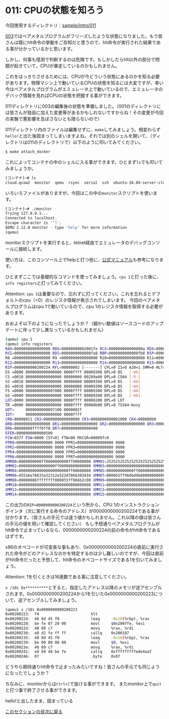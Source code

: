 011: CPUの状態を知ろう
=============================

今回使用するディレクトリ：[sample/intro/011](https://github.com/PFLab-OS/Toshokan/tree/master/sample/intro/011)

[003](003.md)ではベアメタルプログラムがフリーズしたような状態になりました。もう皆さんは既にhlt命令の挙動をご存知だと思うので、hlt命令が実行された結果である事が分かっているかと思います。

しかし、何事も憶測で判断するのは危険です。もしかしたらhlt以外の部分で問題が起きていて、CPUが暴走しているのかもしれません。

これをはっきりさせるためには、CPUが今どういう状態にあるのかを知る必要があります。物理マシン上で動いているCPUの状態を知るには大変ですが、幸い今はベアメタルプログラムがエミュレータ上で動いているので、エミュレータのデバッグ情報を見ればCPUの状態を把握する事ができます。

011ディレクトリに003の編集後の状態を準備しました。（001のディレクトリには皆さんが独自に加えた変更等があるかもしれないですからね！その変更が今回の実験で悪影響を及ぼさないとも限らないので）

011ディレクトリ内のファイルは編集せずに、`make`してみましょう。相変わらず`hello!`と出た後固まってしまいますよね。それでは別のシェルを開いて、（ディレクトリは011のディレクトリで）以下のように叩いてみてください。

```bash
$ make attach_docker
```

これによってコンテナの中のシェルに入る事ができます。ひとまず`ls`でも叩いてみましょうか。

```bash
(コンテナ)~# ls 
cloud.qcow2  monitor  qemu  rsync  serial  ssh  ubuntu-16.04-server-cloudimg-amd64-disk1.diff.qcow2  ubuntu-16.04-server-cloudimg-amd64-disk1.qcow2
```

いろいろファイルがありますが、今回はこの中の`monitor`スクリプトを使います。

```bash
(コンテナ)~# ./monitor
Trying 127.0.0.1...
Connected to localhost.
Escape character is '^]'.
QEMU 2.12.0 monitor - type 'help' for more information
(qemu) 
```

monitorスクリプトを実行すると、telnet経由でエミュレータのデバッグコンソールに接続します。

使い方は、このコンソール上でhelpと打つ他に、[公式マニュアル](https://en.wikibooks.org/wiki/QEMU/Monitor)も参考になります。

ひとまずここでは基礎的なコマンドを使ってみましょう。`cpu 1`と打った後に、`info registers`と打ってみてください。

Attention: `cpu 1`は重要なので、忘れずに打ってください。これを忘れるとデフォルトのcpu（=0）のレジスタ情報が表示されてしまいます。
今回のベアメタルプログラムはcpu 1で動いているので、cpu 1のレジスタ情報を取得する必要があります。

おおよそ以下のようになったでしょうか？（細かい数値はソースコードのアップデートに伴って少し異なっているかもしれません）

```bash
(qemu) cpu 1
(qemu) info registers
RAX=0000000000000000 RBX=00000000002001fe RCX=000000000000000a RDX=0000000000008f78
RSI=0000000000000000 RDI=0000000000008fa8 RBP=0000000000008fb8 RSP=0000000000008fa8
R8 =0000000000000000 R9 =0000000000000000 R10=0000000000000000 R11=0000000000000000
R12=0000000000000000 R13=0000000000000000 R14=0000000000000000 R15=0000000000000000
RIP=0000000000200224 RFL=00000002 [-------] CPL=0 II=0 A20=1 SMM=0 HLT=1
ES =0000 0000000000000000 0000ffff 00009300 DPL=0 DS   [-WA]
CS =0010 0000000000000000 00000000 00209a00 DPL=0 CS64 [-R-]
SS =0018 0000000000000000 00000000 00009300 DPL=0 DS   [-WA]
DS =0018 0000000000000000 00000000 00009300 DPL=0 DS   [-WA]
FS =0000 0000000000007000 0000ffff 00009300 DPL=0 DS   [-WA]
GS =0000 0000000000000000 0000ffff 00009300 DPL=0 DS   [-WA]
LDT=0000 0000000000000000 0000ffff 00008200 DPL=0 LDT
TR =0000 0000000000000000 0000ffff 00008b00 DPL=0 TSS64-busy
GDT=     0000000000097100 0000002f
IDT=     0000000000000000 0000ffff
CR0=80000011 CR2=0000000000000000 CR3=0000000080001000 CR4=000000b0
DR0=0000000000000000 DR1=0000000000000000 DR2=0000000000000000 DR3=0000000000000000 
DR6=00000000ffff0ff0 DR7=0000000000000400
EFER=0000000000000500
FCW=037f FSW=0000 [ST=0] FTW=00 MXCSR=00009fc0
FPR0=0000000000000000 0000 FPR1=0000000000000000 0000
FPR2=0000000000000000 0000 FPR3=0000000000000000 0000
FPR4=0000000000000000 0000 FPR5=0000000000000000 0000
FPR6=0000000000000000 0000 FPR7=0000000000000000 0000
XMM00=0000000000ff0000000000ff00000000 XMM01=25252525252525252525252525252525
XMM02=0000000000000000ff00000000000000 XMM03=00000000000000000000000000000000
XMM04=0000000000000000000000ff00000000 XMM05=000000000000ff000000000000000000
XMM06=45516e76633a32312e322d7866303434 XMM07=000055ff966bd9b00000000000000061
XMM08=00000006ffffffff000055ff966b2c00 XMM09=00000000000000000000000000000000
XMM10=00000000000000000000000000000000 XMM11=00000000000000000000000000000000
XMM12=00000000000000000000000000000000 XMM13=00000000000000000000000000000000
XMM14=00000000000000000000000000000000 XMM15=00000000000000000000000000000000
```

この出力の`RIP=0000000000200224`という所から、CPU 1のインストラクションポインタ（次に実行する命令のアドレス）が0000000000200224である事が分かります。（皆さんの手元では違う値かもしれません。これ以降の値は皆さんの手元の値を用いて確認してください）
もし予想通りベアメタルプログラムがhlt命令で止まっているなら、0000000000200224の前の命令がhlt命令であるはずです。

x86のオペコードが可変長な事もあり、0x0000000000200224の直前に実行された命令がどのアドレスなのかを特定するのは少し難しいのですが、今回は直前がhlt命令だったと予想して、hlt命令のオペコードサイズである1を引いてみましょう。

Attention: 1を引くときは16進数である事に注意してください。

`x /10i 0x**********`とすると、指定したアドレス以降のメモリが逆アセンブルされます。0x0000000000200224から1を引いた0x0000000000200223について、逆アセンブルしてみましょう。

```bash
(qemu) x /10i 0x0000000000200223
0x00200223:  f4                       hlt      
0x00200224:  48 8d 45 f0              leaq     -0x10(%rbp), %rax
0x00200228:  be fe 07 20 00           movl     $0x2007fe, %esi
0x0020022d:  48 89 c7                 movq     %rax, %rdi
0x00200230:  e8 d2 fe ff ff           callq    0x200107
0x00200235:  48 8d 45 f0              leaq     -0x10(%rbp), %rax
0x00200239:  be 00 00 00 00           movl     $0, %esi
0x0020023e:  48 89 c7                 movq     %rax, %rdi
0x00200241:  e8 69 48 be fe           callq    0xfffffffffede4aaf
0x00200246:  07                       .byte    0x07
```

どうやら期待通りhlt命令で止まったみたいですね！皆さんの手元でも同じようになったでしょうか？

ちなみに、monitorからは`Ctrl+]`で抜ける事ができます。
またmonitor上で`quit`と打つ事で終了させる事ができます。

hello!と出したまま、固まっている

[このセクションの目次に戻る](index.md)
